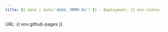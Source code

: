 ```yaml
---
title: {{ date | date('dddd, MMMM Do') }} - Deployment: {{ env.status }}
---
```

URL: {{ env.github-pages }}